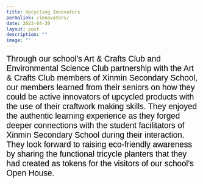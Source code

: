 ```yaml
---
title: Upcycling Innovators
permalink: /innovators/
date: 2023-04-30
layout: post
description: ""
image: ""
---
```

<span style="font-size:16.0pt;font-family:Arial;color:black">
Through our school’s Art &amp; Crafts Club and Environmental Science Club partnership with the Art &amp; Crafts Club members of Xinmin Secondary School, our members learned from their seniors on how they could be active innovators of upcycled products with the use of their craftwork making skills. They enjoyed the authentic learning experience as they forged deeper connections with the student facilitators of Xinmin Secondary School during their interaction. They look forward to raising eco-friendly awareness by sharing the functional tricycle planters that they had created as tokens for the visitors of our school’s Open House.  </span>